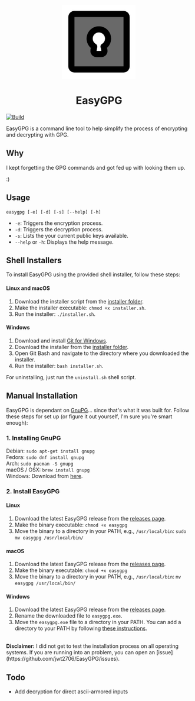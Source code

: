 <p align="center">
    <img src="logo.png" alt="logo" width="200">
    <h1 align="center">EasyGPG</h1>
</p>

[![Build](https://github.com/jwt2706/EasyGPG/actions/workflows/build.yml/badge.svg?branch=main)](https://github.com/jwt2706/EasyGPG/actions/workflows/build.yml)

EasyGPG is a command line tool to help simplify the process of encrypting and decrypting with GPG.

## Why

I kept forgetting the GPG commands and got fed up with looking them up.

:)

## Usage

```
easygpg [-e] [-d] [-s] [--help] [-h]
```

- `-e`: Triggers the encryption process.
- `-d`: Triggers the decryption process.
- `-s`: Lists the your current public keys available.
- `--help` or `-h`: Displays the help message.

## Shell Installers

To install EasyGPG using the provided shell installer, follow these steps:

#### Linux and macOS

1. Download the installer script from the [installer folder](https://github.com/jwt2706/EasyGPG/tree/v0.1.0/installer).
2. Make the installer executable: `chmod +x installer.sh`.
3. Run the installer: `./installer.sh`.

#### Windows

1. Download and install [Git for Windows](https://gitforwindows.org/).
2. Download the installer from the [installer folder](https://github.com/jwt2706/EasyGPG/tree/v0.1.0/installer).
3. Open Git Bash and navigate to the directory where you downloaded the installer.
4. Run the installer: `bash installer.sh`.

For uninstalling, just run the `uninstall.sh` shell script.

## Manual Installation

EasyGPG is dependant on [GnuPG](https://gnupg.org/)... since that's what it was built for. Follow these steps for set up (or figure it out yourself, I'm sure you're smart enough):

### 1. Installing GnuPG

Debian: `sudo apt-get install gnupg`<br />
Fedora: `sudo dnf install gnupg`<br />
Arch: `sudo pacman -S gnupg`<br />
macOS / OSX: `brew install gnupg`<br />
Windows: Download from [here](https://gpg4win.org/download.html).

### 2. Install EasyGPG

#### Linux

1. Download the latest EasyGPG release from the [releases page](https://github.com/jwt2706/easygpg/releases).
2. Make the binary executable: `chmod +x easygpg`
3. Move the binary to a directory in your PATH, e.g., `/usr/local/bin`: `sudo mv easygpg /usr/local/bin/`

#### macOS

1. Download the latest EasyGPG release from the [releases page](https://github.com/jwt2706/easygpg/releases).
2. Make the binary executable: `chmod +x easygpg`
3. Move the binary to a directory in your PATH, e.g., `/usr/local/bin`: `mv easygpg /usr/local/bin/`

#### Windows

1. Download the latest EasyGPG release from the [releases page](https://github.com/jwt2706/easygpg/releases).
2. Rename the downloaded file to `easygpg.exe`.
3. Move the `easygpg.exe` file to a directory in your PATH. You can add a directory to your PATH by following [these instructions](https://www.architectryan.com/2018/03/17/add-to-the-path-on-windows-10/).

<br />
<b>Disclaimer:</b> I did not get to test the installation process on all operating systems. If you are running into an problem, you can open an [issue](https://github.com/jwt2706/EasyGPG/issues).

## Todo

- Add decryption for direct ascii-armored inputs
